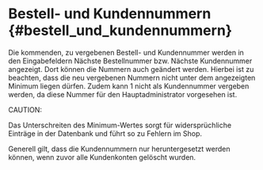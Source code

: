 # Bestell- und Kundennummern {#bestell_und_kundennummern}

Die kommenden, zu vergebenen Bestell- und Kundennummer werden in den Eingabefeldern Nächste Bestellnummer bzw. Nächste Kundennummer angezeigt. Dort können die Nummern auch geändert werden. Hierbei ist zu beachten, dass die neu vergebenen Nummern nicht unter dem angezeigten Minimum liegen dürfen. Zudem kann 1 nicht als Kundennummer vergeben werden, da diese Nummer für den Hauptadministrator vorgesehen ist.

CAUTION:

Das Unterschreiten des Minimum-Wertes sorgt für widersprüchliche Einträge in der Datenbank und führt so zu Fehlern im Shop.

Generell gilt, dass die Kundennummern nur heruntergesetzt werden können, wenn zuvor alle Kundenkonten gelöscht wurden.



